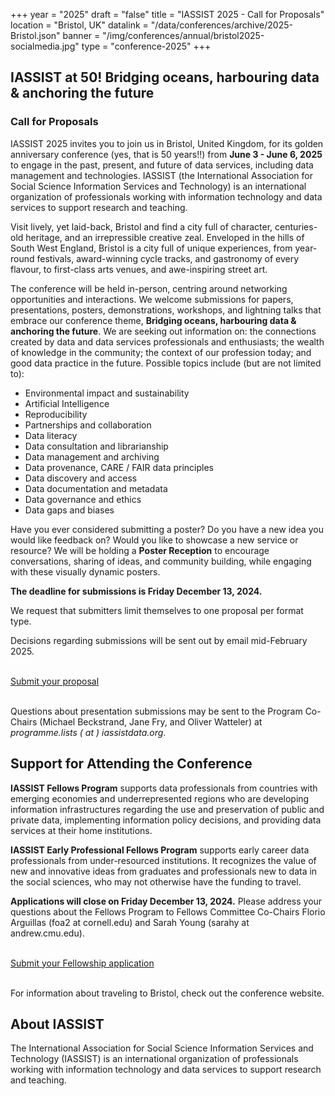 +++
year = "2025"
draft = "false"
title = "IASSIST 2025 - Call for Proposals"
location = "Bristol, UK"
datalink = "/data/conferences/archive/2025-Bristol.json"
banner = "/img/conferences/annual/bristol2025-socialmedia.jpg"
type = "conference-2025"
+++
## IASSIST at 50! Bridging oceans, harbouring data & anchoring the future

### Call for Proposals

IASSIST 2025 invites you to join us in Bristol, United Kingdom, for its golden anniversary conference (yes, that is 50 years!!) from **June 3 - June 6, 2025** to engage in the past, present, and future of data services, including data management and technologies. IASSIST (the International Association for Social Science Information Services and Technology) is an international organization of professionals working with information technology and data services to support research and teaching. 

Visit lively, yet laid-back, Bristol and find a city full of character, centuries-old heritage, and an irrepressible creative zeal. Enveloped in the hills of South West England, Bristol is a city full of unique experiences, from year-round festivals, award-winning cycle tracks, and gastronomy of every flavour, to first-class arts venues, and awe-inspiring street art.

The conference will be held in-person, centring around networking opportunities and interactions. We welcome submissions for papers, presentations, posters, demonstrations, workshops, and lightning talks that embrace our conference theme, **Bridging oceans, harbouring data & anchoring the future**. We are seeking out information on: the connections created by data and data services professionals and enthusiasts; the wealth of knowledge in the community; the context of our profession today; and good data practice in the future. Possible topics include (but are not limited to): 

- Environmental impact and sustainability
- Artificial Intelligence 
- Reproducibility
- Partnerships and collaboration
- Data literacy
- Data consultation and librarianship
- Data management and archiving
- Data provenance, CARE / FAIR data principles
- Data discovery and access
- Data documentation and metadata
- Data governance and ethics
- Data gaps and biases

Have you ever considered submitting a poster? Do you have a new idea you would like feedback on? Would you like to showcase a new service or resource? We will be holding a **Poster Reception** to encourage conversations, sharing of ideas, and community building, while engaging with these visually dynamic posters. 

**The deadline for submissions is Friday December 13, 2024.**

We request that submitters limit themselves to one proposal per format type.

Decisions regarding submissions will be sent out by email mid-February 2025.

<br />
<a class="btn btn-template-main" href="https://www.openconf.org/iassist2025/openconf.php" target="_blank">Submit your proposal <span class="fas fa-external-link-alt"></span></a>
<br /><br />

Questions about presentation submissions may be sent to the Program Co-Chairs (Michael Beckstrand, Jane Fry, and Oliver Watteler) at *programme.lists ( at ) iassistdata.org*. 

## Support for Attending the Conference 

**IASSIST Fellows Program** supports data professionals from countries with emerging economies and underrepresented regions who are developing information infrastructures regarding the use and preservation of public and private data, implementing information policy decisions, and providing data services at their home institutions.

**IASSIST Early Professional Fellows Program** supports early career data professionals from under-resourced institutions. It recognizes the value of new and innovative ideas from graduates and professionals new to data in the social sciences, who may not otherwise have the funding to travel.

**Applications will close on Friday December 13, 2024.** Please address your questions about the Fellows Program to Fellows Committee Co-Chairs Florio Arguillas (foa2 at cornell.edu) and Sarah Young (sarahy at andrew.cmu.edu).

<br />
<a class="btn btn-template-main" href="https://forms.gle/1xLyY3Y6W96GreKYA" target="_blank">Submit your Fellowship application <span class="fas fa-external-link-alt"></span></a>
<br /><br />

For information about traveling to Bristol, check out the conference website.


<!--
## Presentation Formats

The Program Committee welcomes proposals for the following formats:

**Workshops**
Successful workshop proposals will blend lecture and active learning techniques. Typically workshops are half-day with 2-hour and 3-hour options. Workshops will be held on May 28, 2024. 

**Individual Presentation** This format is a 15-minute talk. If your individual proposal is accepted, you will be grouped into an appropriate session with similar presentations.

**Paper** This format is a 15-minute talk. Presenters are required to submit an original research paper in advance of the conference and present and discuss its findings at the conference as an Individual Presentation. We will select submissions based on proposals, and the authors of accepted proposals are required to submit their final and complete papers by April 2023. All papers will be eligible for publication consideration in an edition of IASSIST Quarterly. In addition, one paper will be selected as best paper with a prize of one free registration for a future IASSIST conference.

**Posters or Demonstration** This format is most useful for one-on-one discussions about your research topic or tool demonstration. Proposals in this category should identify the message being conveyed in the poster or the demonstration.

**Lightning Talks** A lightning talk is a short, highly visual presentation. Presentations in this category are timed, and speakers are restricted to 5 minutes total. Presentations should have a maximum of 15 slides, but there is no restriction on how many minutes you stay on each slide or the exact format of the presentation as long as you stay within the strict time limit. These are not your typical conference presentations.

**Panel** You may propose an entire session (60 minutes) with a minimum of three speakers to "deep dive "into a specific resource or concept. The session proposal can take a variety of forms, e.g., a set of three to four presentations, a discussion panel, a tutorial (with less substance than a pre-conference workshop), a discussion with the audience, etc. If accepted, the person who proposed the session becomes the session organizer and is responsible for securing speakers and a chair. Please note: the names of all speakers and the moderator must be included in the proposal.

NOTE: When submitting you will be required to select one of the proposal formats above, but it is possible that your submission may be accepted on the condition of adapting it to another format (e.g., an individual presentation proposal might be accepted if you are willing to adapt it to a poster or a Lightning Talk). If this is the case, you will be given the choice to accept this format change or to decline being in the conference program when notified of its acceptance.
-->

## About IASSIST 

The International Association for Social Science Information Services and Technology (IASSIST) is an international organization of professionals working with information technology and data services to support research and teaching. 

